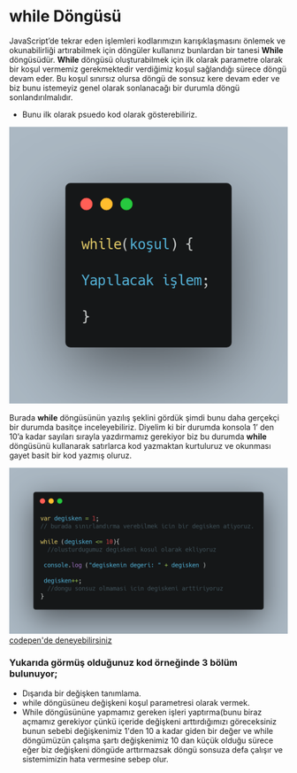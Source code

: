 # while Döngüsü

JavaScript’de tekrar eden işlemleri kodlarımızın karışıklaşmasını önlemek ve okunabilirliği artırabilmek için döngüler kullanırız bunlardan bir tanesi **While** döngüsüdür.  **While** döngüsü oluşturabilmek için ilk olarak parametre olarak bir koşul vermemiz gerekmektedir verdiğimiz koşul sağlandığı sürece döngü devam eder. Bu koşul sınırsız olursa döngü de sonsuz kere devam eder ve biz bunu istemeyiz genel olarak sonlanacağı bir durumla döngü sonlandırılmalıdır. 

- Bunu ilk olarak psuedo kod olarak gösterebiliriz. 
 
![orneKod](figures/psuedo.png)


Burada **while** döngüsünün yazılış şeklini gördük şimdi bunu daha gerçekçi bir durumda basitçe inceleyebiliriz. Diyelim ki bir durumda konsola 1’ den 10’a kadar sayıları sırayla yazdırmamız gerekiyor biz bu durumda **while** döngüsünü kullanarak satırlarca kod yazmaktan kurtuluruz ve okunması gayet basit bir kod yazmış oluruz.

![codExample](figures/codexample.png)
[codepen'de deneyebilirsiniz](https://codepen.io/Zodyrike/pen/ZqBdvL?editors=1111)

### Yukarıda görmüş olduğunuz kod örneğinde 3 bölüm bulunuyor;
- Dışarıda bir değişken tanımlama.
- while döngüsüneu değişkeni koşul parametresi olarak vermek.
- While döngüsününe yapmamız gereken işleri yaptırma(bunu biraz açmamız gerekiyor çünkü içeride değişkeni arttırdığımızı göreceksiniz bunun sebebi değişkenimiz 1'den 10 a kadar giden bir değer ve while döngümüzün çalışma şartı değişkenimiz 10 dan küçük olduğu sürece eğer biz değişkeni döngüde arttırmazsak döngü sonsuza defa çalışır ve sistemimizin hata vermesine sebep olur.

